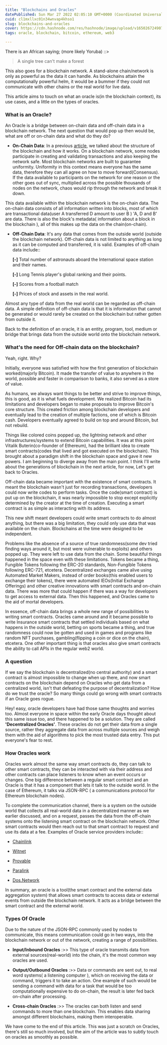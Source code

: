 ```yaml
---
title: "Blockchains and Oracles"
datePublished: Sun Mar 27 2022 02:05:10 GMT+0000 (Coordinated Universal Time)
cuid: cl1mxllxc01n34wnvap4khso1
slug: blockchains-and-oracles
cover: https://cdn.hashnode.com/res/hashnode/image/upload/v1650267249077/5vn21AioC.png
tags: oracle, blockchain, bitcoin, ethereum, web3

---
```


There is an African saying; (more likely Yoruba) ::&gt;

> A single tree can't make a forest

This also goes for a blockchain network. A stand-alone chain/network is only as powerful as the data it can handle. As blockchains attain the computationally powerful helm, it would be a bummer if they could not communicate with other chains or the real world for live data.

This article aims to touch on what an oracle is(in the blockchain context), its use cases, and a little on the types of oracles.

### What is an Oracle?

An Oracle is a bridge between on-chain data and off-chain data in a blockchain network. The next question that would pop up then would be, what are off or on-chain data and what do they do?

* **On-Chain Data**: In a previous [article](https://ebode.hashnode.dev/what-is-blockchain-technolgy), we talked about the structure of the blockchain and how it works. On a blockchain network, some nodes participate in creating and validating transactions and also keeping the network safe. Most blockchain networks are built to guarantee uniformity. Uniformity in this context means everyone has the same data, therefore they can all agree on how to move forward(Consensus). If the data available to participants on the network for one reason or the other goes out of sync, multiplied across the possible thousands of nodes on the network, chaos would rip through the network and break it down.
    

This data available within the blockchain network is the on-chain data. The on-chain data consists of all information written into blocks, most of which are transactional data(user A transferred D amount to user B ) 'A, D and B' are data. There is also the block's metadata( information about a block in the blockchain ), all of this makes up the data on the chain(on-chain).

* **Off-Chain Data**: It's any data that comes from the outside world (outside the blockchain network). Off-chain data is not limited to anything as long as it can be computed and transferred, it is valid. Examples of off-chain data include::
    
    **\[-\]** Total number of astronauts aboard the International space station and their names.
    
    **\[-\]** Long Tennis player's global ranking and their points.
    
    **\[-\]** Scores from a football match
    
    **\[-\]** Prices of stock and assets in the real world.
    

Almost any type of data from the real world can be regarded as off-chain data. A simple definition of off-chain data is that it is information that cannot be generated or would rarely be created on the blockchain but rather gotten from outside it.

Back to the definition of an oracle, it is an entity, program, tool, medium or bridge that brings data from the outside world onto the blockchain network.

### What's the need for Off-chain data on the blockchain?

Yeah, right. Why?

Initially, everyone was satisfied with how the first generation of blockchain worked(majorly Bitcoin). It made the transfer of value to anywhere in the world, possible and faster in comparison to banks, it also served as a store of value.

As humans, we always want things to be better and strive to improve things, this is good, as it is what fuels development. We realized Bitcoin had its limitations and developers began to make proposals to improve Bitcoin's core structure. This created friction among blockchain developers and eventually lead to the creation of multiple factions, one of which is Bitcoin cash. Developers eventually agreed to build on top and around Bitcoin, but not rebuild.

Things like colored coins popped up, the lightning network and other infrastructures/systems to extend Bitcoin capabilities. It was at this point Vitalik Buterin(co-founder of Ethereum), had the brilliant idea to create smart contracts(codes that lived and got executed on the blockchain). This brought about a paradigm shift in the blockchain space and gave it new powers. I am beginning to diverge away from the main point. I think I'll write about the generations of blockchain in the next article, for now, Let's get back to Oracles.

Off-chain data became important with the existence of smart contracts. It meant the blockchain wasn't just for recording transactions, developers could now write codes to perform tasks. Once the code(smart contract) is put up on the blockchain, it was nearly impossible to stop except explicitly determined by the creator at the time of creation. Executing a smart contract is as simple as interacting with its address.

This new shift meant developers could write smart contracts to do almost anything, but there was a big limitation, they could only use data that was available on the chain. Blockchains at the time were designed to be independent.

Problems like the absence of a source of true randomness(some dev tried finding ways around it, but most were vulnerable to exploits) and others popped up. They were left to use data from the chain. Some beautiful things happened in the space even with these limitations. Tokens became a thing, Fungible Tokens following the ERC-20 standards, Non-Fungible Tokens following ERC-721, etcetera. Decentralized exchanges came alive using Automated Market Makers, instead of order books(this enabled users to exchange their tokens), there were automated IEOs(Initial Exchange Offerings) and other creative innovations with smart contracts and on-chain data. There was more that could happen if there was a way for developers to get access to external data. Then this happened, and Oracles came to the aid of mortal developers.

In essence, off-chain data brings a whole new range of possibilities to writing smart contracts. Oracles came around and it became possible to write Insurance smart contracts that settled individuals based on what happens in the outside world, betting on sports became a thing, and true randomness could now be gotten and used in games and programs like random NFT purchases, gambling(flipping a coin or dice on the chain), etcetera. One other important thing is that oracles also give smart contracts the ability to call APIs in the regular web2 world.

### A question

If we say the blockchain is decentralized(no central authority) and a smart contract is almost impossible to change when up there, and now smart contracts on the blockchain depend on Oracles who get data from a centralized world, isn't that defeating the purpose of decentralization? How do we trust the oracle? So many things could go wrong with smart contracts if an Oracle goes rogue.

Hey! easy, oracle developers have had those same thoughts and worries too. Almost everyone in space within the early Oracle days thought about this same issue too, and there happened to be a solution. They are called **'Decentralized Oracles'**. These oracles do not get their data from a single source, rather they aggregate data from across multiple sources and weigh them with the aid of algorithms to pick the most trusted data entry. This put everyone's fear to rest.

### How Oracles work

Oracles work almost the same way smart contracts do, they can talk to other smart contracts, they can be interacted with via their address and other contracts can place listeners to know when an event occurs or changes. One big difference between a regular smart contract and an Oracle is that it has a component that lets it talk to the outside world. In the case of Ethereum, it talks via JSON-RPC ( a communications protocol for Ethereum blockchain nodes).

To complete the communication channel, there is a system on the outside world that collects all real-world data in a decentralized manner as we earlier discussed, and on a request, passes the data from the off-chain systems onto the listening smart contract on the blockchain network. Other smart contracts would then reach out to that smart contract to request and use its data at a fee. Examples of Oracle service providers include::

* [Chainlink](https://chain.link/)
    
* [Witnet](https://witnet.io/)
    
* [Provable](https://provable.xyz/)
    
* [Paralink](https://paralink.network/)
    
* [Dos.Network](https://dos.network/)
    

In summary, an oracle is a tool(the smart contract and the external data aggregation system) that allows smart contracts to access data or external events from outside the blockchain network. It acts as a bridge between the smart contract and the external world.

### Types Of Oracle

Due to the nature of the JSON-RPC commonly used by nodes to communicate, this means communication could go in two ways, into the blockchain network or out of the network, creating a range of possibilities.

* **Input/Inbound Oracles** :&gt;&gt; This type of oracle transmits data from external sources(real-world) into the chain, it's the most common way oracles are used.
    
* **Output/Outbound Oracles** :&gt;&gt; Data or commands are sent out, to real word systems( a listening computer ), which on receiving the data or command, triggers it to take an action. One example of such would be sending a command with data for a task that would be too computationally expensive to do on-chain, the result is later fed back on-chain after processing.
    
* **Cross-chain Oracles** :&gt;&gt; The oracles can both listen and send commands to more than one blockchain. This enables data sharing amongst different blockchains, making them interoperable.
    

We have come to the end of this article. This was just a scratch on Oracles, there's still so much involved, but the aim of the article was to subtly touch on oracles as smoothly as possible.